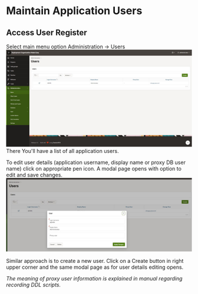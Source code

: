 # Maintain Application Users

## Access User Register
Select main menu option Administration -> Users
![000_files/acces_user_register.jpg](000_files/acces_user_register.jpg)
There You'll have a list of all application users.

To edit user details (application username, display name or proxy DB user name) click on appropriate pen icon.
A modal page opens with option to edit and save changes.
![000_files/edit_user_details.jpg](000_files/edit_user_details.jpg)

Similar approach is to create a new user.
Click on a Create button in right upper corner and the same modal page as for user details editing opens.

*The meaning of proxy user information is explained in manual regarding recording DDL scripts.*